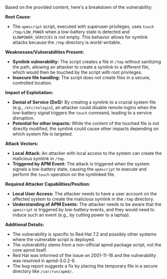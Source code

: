 Based on the provided content, here's a breakdown of the vulnerability:

**Root Cause:**

- The `apmscript` script, executed with superuser privileges, uses `touch /tmp/LOW_POWER` when a low-battery state is detected and `$LOWPOWER_SERVICES` is not empty. This behavior allows for symlink attacks because the `/tmp` directory is world-writable.

**Weaknesses/Vulnerabilities Present:**

- **Symlink vulnerability:** The script creates a file in `/tmp` without sanitizing the path, allowing an attacker to create a symlink to a different file, which would then be touched by the script with root privileges.
- **Insecure file handling:** The script does not create files in a secure, controlled location.

**Impact of Exploitation:**

- **Denial of Service (DoS):** By creating a symlink to a crucial system file (e.g., `/etc/nologin`), an attacker could disable remote logins when the low-battery signal triggers the `touch` command, leading to a service disruption.
- **Potential for other impacts:** While the content of the touched file is not directly modified, the symlink could cause other impacts depending on which system file is targeted.

**Attack Vectors:**

- **Local Attack:** An attacker with local access to the system can create the malicious symlink in `/tmp`.
- **Triggered by APM Event:** The attack is triggered when the system signals a low-battery state, causing the `apmscript` to execute and perform the `touch` operation on the symlinked file.

**Required Attacker Capabilities/Position:**

- **Local User Access:**  The attacker needs to have a user account on the affected system to create the malicious symlink in the `/tmp` directory.
- **Understanding of APM Events:** The attacker needs to be aware that the `apmscript` is triggered by low-battery events, and they would need to induce such an event (e.g., by cutting power to a laptop).

**Additional Details:**

- The vulnerability is specific to Red Hat 7.2 and possibly other systems where the vulnerable script is deployed.
- The vulnerability stems from a non-official apmd package script, not the core apmd itself.
- Red Hat was informed of the issue on 2001-11-16 and the vulnerability was resolved in apmd-3.0.2-6.
- The bug report suggests a fix by placing the temporary file in a secure directory like `/var/run/apmd/`.